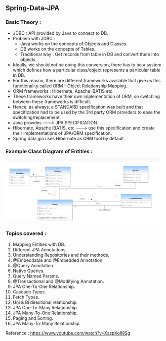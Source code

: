 ## Spring-Data-JPA

### Basic Theory : 

- JDBC : API provided by Java to connect to DB.
- Problem with JDBC :
    - Java works on the concepts of Objects and Classes.
    - DB works on the concepts of Tables.
    - Traditional way : Get records from table in DB and convert them into objects.
- Ideally, we should not be doing this conversion, there has to be a system which defines how a particular class/object represents a particular table in DB.
- For this reason, there are different frameworks available that give us this functionality called ORM - Object Relationship Mapping.
- ORM frameworks : Hibernate, Apache iBATIS etc. 
- These frameworks have their own implementation of ORM, so switching between these frameworks is difficult.
- Hence, as always, a STANDARD specification was built and that specification had to be used by the 3rd party ORM providers to ease the switching/replacement.
- Java provides ---> JPA SPECIFICATION.
- Hibernate, Apache iBATIS, etc ---> use this specification and create their implementations of JPA/ORM specification.
- Spring data jpa uses Hibernate as ORM tool by default.

### Example Class Diagram of Entities :
![Image1](https://github.com/Mnyu/spring-data-jpa/blob/main/src/main/resources/static/entities.png)


### Topics covered :
1. Mapping Entities with DB.
2. Different JPA Annotations.
3. Understanding Repositories and their methods.
4. @Embeddable and @Embedded Annotation.
5. @Query Annotation.
6. Native Queries.
7. Query Named Params.
8. @Transactional and @Modifying Annotation.
9. JPA One-To-One Relationship.
10. Cascade Types.
11. Fetch Types.
12. Uni & Bi directional relationship.
13. JPA One-To-Many Relationship.
14. JPA Many-To-One Relationship.
15. Paging and Sorting.
16. JPA Many-To-Many Relationship.

Reference : https://www.youtube.com/watch?v=XszpXoII9Sg